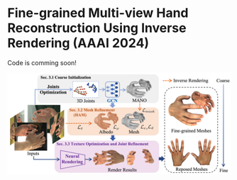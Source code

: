 # Fine-grained Multi-view Hand Reconstruction Using Inverse Rendering (AAAI 2024)

Code is comming soon!

![image](teaser.png)
